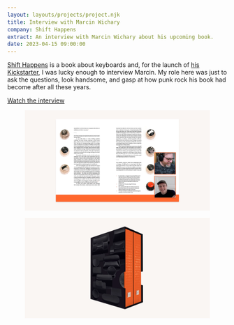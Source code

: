 ```yaml
---
layout: layouts/projects/project.njk
title: Interview with Marcin Wichary
company: Shift Happens
extract: An interview with Marcin Wichary about his upcoming book.
date: 2023-04-15 09:00:00
---
```


[Shift Happens](https://shifthappens.site) is a book about keyboards and, for the launch of [his Kickstarter](https://www.kickstarter.com/projects/mwichary/shift-happens?ref=av4ohi), I was lucky enough to interview Marcin. My role here was just to ask the questions, look handsome, and gasp at how punk rock his book had become after all these years.

[Watch the interview](https://www.youtube.com/embed/ktIuUa0uf7E)

<div class="carousel">
  <figure class="work-title">
     <img src="/images/work/shift-happens/livestream.webp" alt="A screenshot of Marcin and I laughing at some nerdy book thing"/>
    <figcaption>
    </figcaption>
  </figure>
  <figure>
    <img src="/images/work/shift-happens/shift-happens.webp" alt="A photograph of Marcin’s beautiful book — Shift Happens"/>
  </figure>
</div>
